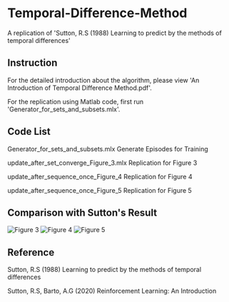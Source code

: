 # Temporal-Difference-Method
A replication of 'Sutton, R.S (1988) Learning to predict by the methods of temporal differences'

## Instruction
For the detailed introduction about the algorithm, please view 'An Introduction of Temporal Difference Method.pdf'.

For the replication using Matlab code, first run 'Generator_for_sets_and_subsets.mlx'.

## Code List
Generator_for_sets_and_subsets.mlx Generate Episodes for Training

update_after_set_converge_Figure_3.mlx Replication for Figure 3

update_after_sequence_once_Figure_4 Replication for Figure 4

update_after_sequence_once_Figure_5 Replication for Figure 5

## Comparison with Sutton's Result

![Figure 3](https://user-images.githubusercontent.com/112973740/219885471-d237c012-5d08-4817-8afc-acea592c3006.png)
![Figure 4](https://user-images.githubusercontent.com/112973740/219885472-b2518ea6-a4ab-49b9-b13d-1e1c467200c9.png)
![Figure 5](https://user-images.githubusercontent.com/112973740/219886343-4e90b669-dea3-4278-b86b-1d5dffd9e18a.png)

## Reference
Sutton, R.S (1988) Learning to predict by the methods of temporal differences 

Sutton, R.S, Barto, A.G (2020) Reinforcement Learning: An Introduction
